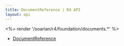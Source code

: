 ```yaml
---
title: DocumentReference | R4 API
layout: api
---
```


<%= render '/soarian/r4/foundation/documents.*' %>

* [DocumentReference](../documents/document-reference)